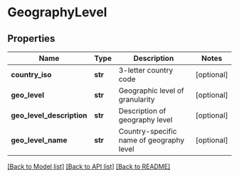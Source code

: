 # GeographyLevel

## Properties
Name | Type | Description | Notes
------------ | ------------- | ------------- | -------------
**country_iso** | **str** | 3-letter country code | [optional] 
**geo_level** | **str** | Geographic level of granularity | [optional] 
**geo_level_description** | **str** | Description of geography level | [optional] 
**geo_level_name** | **str** | Country-specific name of geography level | [optional] 

[[Back to Model list]](../README.md#documentation-for-models) [[Back to API list]](../README.md#documentation-for-api-endpoints) [[Back to README]](../README.md)


